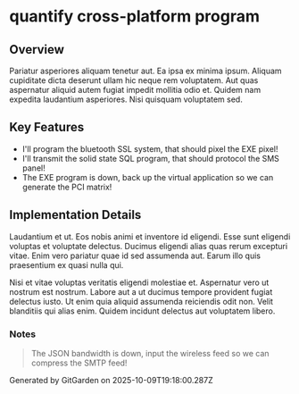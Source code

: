 # quantify cross-platform program

## Overview
Pariatur asperiores aliquam tenetur aut. Ea ipsa ex minima ipsum. Aliquam cupiditate dicta deserunt ullam hic neque rem voluptatem. Aut quas aspernatur aliquid autem fugiat impedit mollitia odio et. Quidem nam expedita laudantium asperiores. Nisi quisquam voluptatem sed.

## Key Features
- I'll program the bluetooth SSL system, that should pixel the EXE pixel!
- I'll transmit the solid state SQL program, that should protocol the SMS panel!
- The EXE program is down, back up the virtual application so we can generate the PCI matrix!

## Implementation Details
Laudantium et ut. Eos nobis animi et inventore id eligendi. Esse sunt eligendi voluptas et voluptate delectus. Ducimus eligendi alias quas rerum excepturi vitae. Enim vero pariatur quae id sed assumenda aut. Earum illo quis praesentium ex quasi nulla qui.
 Nisi et vitae voluptas veritatis eligendi molestiae et. Aspernatur vero ut nostrum est nostrum. Labore aut a ut ducimus tempore provident fugiat delectus iusto. Ut enim quia aliquid assumenda reiciendis odit non. Velit blanditiis qui alias enim. Quidem incidunt delectus aut voluptatem libero.

### Notes
> The JSON bandwidth is down, input the wireless feed so we can compress the SMTP feed!

Generated by GitGarden on 2025-10-09T19:18:00.287Z